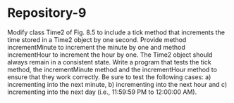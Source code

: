 # Repository-9
Modify class Time2 of Fig. 8.5 to include a tick method that increments the time stored in a Time2 object by one second. Provide method incrementMinute to increment the minute by one and method incrementHour to increment the hour by one. The Time2 object should always remain in a consistent state. Write a program that tests the tick method, the incrementMinute method and the incrementHour method to ensure that they work correctly. Be sure to test the following cases: a) incrementing into the next minute, b) incrementing into the next hour and c) incrementing into the next day (i.e., 11:59:59 PM to 12:00:00 AM).

